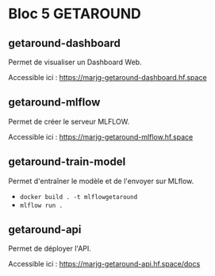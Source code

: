 # Bloc 5 GETAROUND

## getaround-dashboard

Permet de visualiser un Dashboard Web.

Accessible ici : https://marjg-getaround-dashboard.hf.space

## getaround-mlflow

Permet de créer le serveur MLFLOW.

Accessible ici : https://marjg-getaround-mlflow.hf.space

## getaround-train-model

Permet d'entraîner le modèle et de l'envoyer sur MLflow.
- `docker build . -t mlflowgetaround`
- `mlflow run .`

## getaround-api

Permet de déployer l'API.

Accessible ici : https://marjg-getaround-api.hf.space/docs
